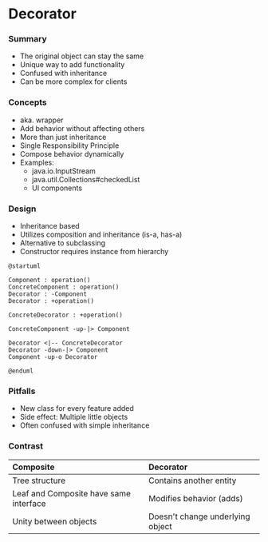 # Decorator

### Summary
- The original object can stay the same
- Unique way to add functionality
- Confused with inheritance
- Can be more complex for clients

### Concepts
- aka. wrapper
- Add behavior without affecting others
- More than just inheritance
- Single Responsibility Principle
- Compose behavior dynamically
- Examples:
  - java.io.InputStream
  - java.util.Collections#checkedList
  - UI components

### Design
- Inheritance based
- Utilizes composition and inheritance (is-a, has-a)
- Alternative to subclassing
- Constructor requires instance from hierarchy

```plantuml
@startuml

Component : operation()
ConcreteComponent : operation()
Decorator : -Component
Decorator : +operation()

ConcreteDecorator : +operation()

ConcreteComponent -up-|> Component

Decorator <|-- ConcreteDecorator
Decorator -down-|> Component
Component -up-o Decorator

@enduml
```

### Pitfalls
- New class for every feature added
- Side effect:  Multiple little objects
- Often confused with simple inheritance

### Contrast
| Composite                              | Decorator                        |
|:---------------------------------------|:---------------------------------|
| Tree structure                         | Contains another entity          |
| Leaf and Composite have same interface | Modifies behavior (adds)         |
| Unity between objects                  | Doesn't change underlying object |
